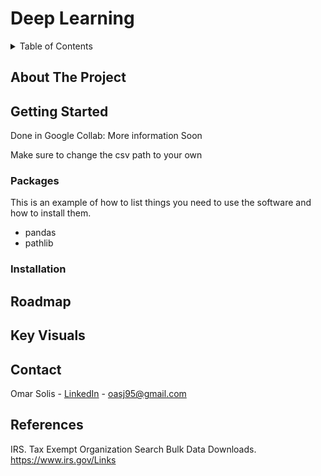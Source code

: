 # Deep Learning

<!-- TABLE OF CONTENTS -->
<details>
  <summary>Table of Contents</summary>
  <ol>
    <li>
      <a href="#about-the-project">About The Project</a>
      <ul>
        <li><a href="#built-with">Built With</a></li>
      </ul>
    </li>
    <li>
      <a href="#getting-started">Getting Started</a>
      <ul>
        <li><a href="#prerequisites">Prerequisites</a></li>
        <li><a href="#installation">Installation</a></li>
      </ul>
    </li>
    <li><a href="#key-visuals">Key Visuals</a></li>
    <li><a href="#roadmap">Roadmap</a></li>
    <li><a href="#contact">Contact</a></li>
    <li><a href="#references">References</a></li>
  </ol>
</details>

<!-- ABOUT THE PROJECT -->
## About The Project

<!-- GETTING STARTED -->
## Getting Started
Done in Google Collab: More information Soon

Make sure to change the csv path to your own

### Packages 

This is an example of how to list things you need to use the software and how to install them.
- pandas 
- pathlib

### Installation

<!-- ROADMAP -->
## Roadmap


<!-- Key Visuals -->
## Key Visuals


<!-- CONTACT -->
## Contact

Omar Solis - [LinkedIn](https://www.linkedin.com/in/omar-solis-m-s-564639143/) - oasj95@gmail.com

<!-- References  -->
## References

IRS. Tax Exempt Organization Search Bulk Data Downloads. https://www.irs.gov/Links 

<!-- MARKDOWN LINKS & IMAGES -->
<!-- https://www.markdownguide.org/basic-syntax/#reference-style-links -->
